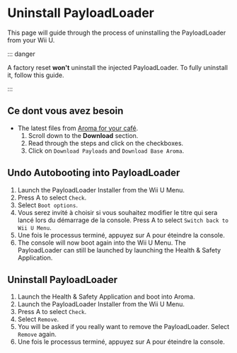 # Uninstall PayloadLoader

This page will guide through the process of uninstalling the PayloadLoader from your Wii U.

::: danger

A factory reset **won't** uninstall the injected PayloadLoader. To fully uninstall it, follow this guide.

:::

## Ce dont vous avez besoin

- The latest files from [Aroma for your café](https://aroma.foryour.cafe).
  1. Scroll down to the **Download** section.
  2. Read through the steps and click on the checkboxes.
  3. Click on `Download Payloads` and `Download Base Aroma`.

## Undo Autobooting into PayloadLoader

1. Launch the PayloadLoader Installer from the Wii U Menu.
2. Press A to select `Check`.
3. Select `Boot options`.
4. Vous serez invité à choisir si vous souhaitez modifier le titre qui sera lancé lors du démarrage de la console. Press A to select `Switch back to Wii U Menu`.
5. Une fois le processus terminé, appuyez sur A pour éteindre la console.
6. The console will now boot again into the Wii U Menu. The PayloadLoader can still be launched by launching the Health & Safety Application.

## Uninstall PayloadLoader

1. Launch the Health & Safety Application and boot into Aroma.
2. Launch the PayloadLoader Installer from the Wii U Menu.
3. Press A to select `Check`.
4. Select `Remove`.
5. You will be asked if you really want to remove the PayloadLoader. Select `Remove` again.
6. Une fois le processus terminé, appuyez sur A pour éteindre la console.
